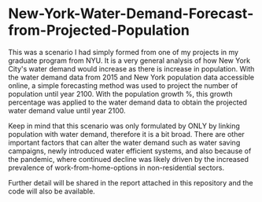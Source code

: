 # New-York-Water-Demand-Forecast-from-Projected-Population

This was a scenario I had simply formed from one of my projects in my graduate program from NYU. It is a very general analysis of how New York City's water demand would increase as there is increase in population. With the water demand data from 2015 and New York population data accessible online, a simple forecasting method was used to project the number of population until year 2100. With the population growth %, this growth percentage was applied to the water demand data to obtain the projected water demand value until year 2100.

Keep in mind that this scenario was only formulated by ONLY by linking population with water demand, therefore it is a bit broad. There are other important factors that can alter the water demand such as water saving campaigns, newly introduced water efficient systems, and also because of the pandemic, where continued decline was likely driven by the increased prevalence of work-from-home-options in non-residential sectors.

Further detail will be shared in the report attached in this repository and the code will also be available.
